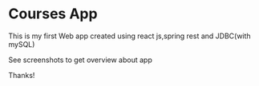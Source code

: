 # Courses App
This is my first Web app created using react js,spring rest and JDBC(with mySQL)

See screenshots to get overview about app

Thanks!
